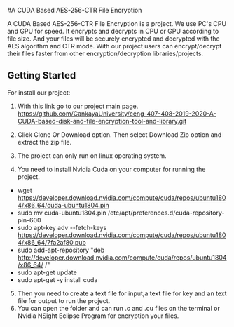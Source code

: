 #A CUDA Based AES-256-CTR File Encryption


A CUDA Based AES-256-CTR File Encryption is a project. We use PC's CPU and GPU for speed. It encrypts and decrypts in CPU or GPU according to file size. And your files will be securely encrypted and decrypted with the AES algorithm and CTR mode. With our project users can encrypt/decrypt their files faster from other encryption/decryption libraries/projects.

## Getting Started
For install our project:

1.  With this link go to our project main page. 
https://github.com/CankayaUniversity/ceng-407-408-2019-2020-A-CUDA-based-disk-and-file-encryption-tool-and-library.git
 
2. Click Clone Or Download option. Then select Download Zip option and extract the zip file.
3. The project can only run on linux operating system.
4. You need to install Nvidia Cuda on your computer for running the project.
 - wget https://developer.download.nvidia.com/compute/cuda/repos/ubuntu1804/x86_64/cuda-ubuntu1804.pin
 - sudo mv cuda-ubuntu1804.pin /etc/apt/preferences.d/cuda-repository-pin-600
 - sudo apt-key adv --fetch-keys https://developer.download.nvidia.com/compute/cuda/repos/ubuntu1804/x86_64/7fa2af80.pub
 - sudo add-apt-repository "deb http://developer.download.nvidia.com/compute/cuda/repos/ubuntu1804/x86_64/ /"
 - sudo apt-get update
 - sudo apt-get -y install cuda
5. Then you need to create a text file for input,a text file for key and an text file for output to run the project.
6. You can open the folder and can run .c and .cu files on the terminal or Nvidia NSight Eclipse Program for encryption your files.
